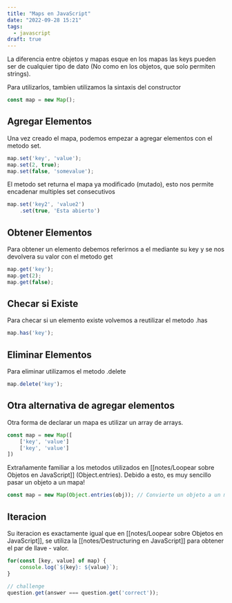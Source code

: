 ```yaml
---
title: "Maps en JavaScript"
date: "2022-09-28 15:21"
tags: 
  - javascript
draft: true
---
```


La diferencia entre objetos y mapas esque en los mapas las keys pueden ser de cualquier tipo de dato (No como en los objetos, que solo permiten strings).

Para utilizarlos, tambien utilizamos la sintaxis del constructor

```JavaScript
const map = new Map();
```

## Agregar Elementos
Una vez creado el mapa, podemos empezar a agregar elementos con el metodo set.

```JavaScript
map.set('key', 'value');
map.set(2, true);
map.set(false, 'somevalue');
```

El metodo set returna el mapa ya modificado (mutado), esto nos permite encadenar multiples set consecutivos

```JavaSCRIPT
map.set('key2', 'value2')
	.set(true, 'Esta abierto')
```

## Obtener Elementos
Para obtener un elemento debemos referirnos a el mediante su key y se nos devolvera su valor con el metodo get

```JavaScript
map.get('key');
map.get(2);
map.get(false);
```

## Checar si Existe
Para checar si un elemento existe volvemos a reutilizar el metodo .has

```JavaScript
map.has('key');
```

## Eliminar Elementos
Para eliminar utilizamos el metodo .delete

```JavaScript
map.delete('key');
```

## Otra alternativa de agregar elementos
Otra forma de declarar un mapa es utilizar un array de arrays.

```JavaScript
const map = new Map([
	['key', 'value']
	['key', 'value']
])
```

Extrañamente familiar a los metodos utilizados en [[notes/Loopear sobre Objetos en JavaScript]] (Object.entries). Debido a esto, es muy sencillo pasar un objeto a un mapa!

```JavaScript
const map = new Map(Object.entries(obj)); // Convierte un objeto a un mapa
```

## Iteracion
Su iteracion es exactamente igual que en [[notes/Loopear sobre Objetos en JavaScript]], se utiliza la [[notes/Destructuring en JavaScript]] para obtener el par de llave - valor.

```JavaScript
for(const [key, value] of map) {
	console.log(`${key}: ${value}`);
}
```

```JavaScript
// challenge
question.get(answer === question.get('correct'));
```